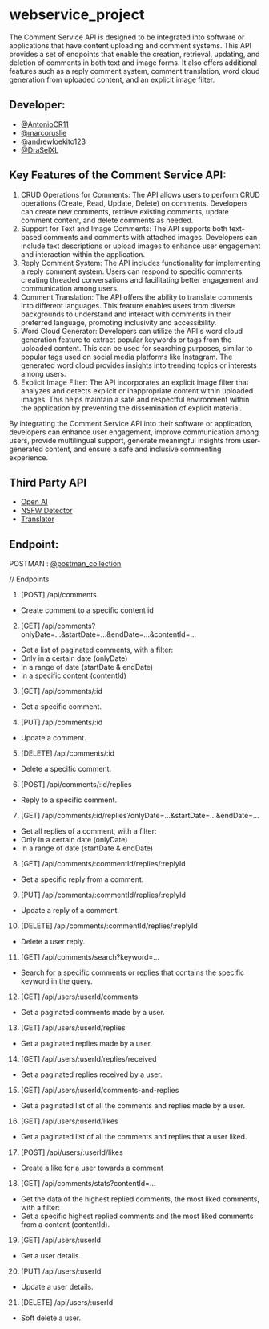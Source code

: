 # webservice_project

The Comment Service API is designed to be integrated into software or applications that have content uploading and comment systems. This API provides a set of endpoints that enable the creation, retrieval, updating, and deletion of comments in both text and image forms. It also offers additional features such as a reply comment system, comment translation, word cloud generation from uploaded content, and an explicit image filter.

## Developer:

- [@AntonioCR11](https://www.github.com/AntonioCR11)
- [@marcoruslie](https://www.github.com/marcoruslie)
- [@andrewloekito123](https://www.github.com/andrewloekito123)
- [@DraSelXL ](https://www.github.com/DraSelXL )


## Key Features of the Comment Service API:

1. CRUD Operations for Comments: The API allows users to perform CRUD operations (Create, Read, Update, Delete) on comments. Developers can create new comments, retrieve existing comments, update comment content, and delete comments as needed.
2. Support for Text and Image Comments: The API supports both text-based comments and comments with attached images. Developers can include text descriptions or upload images to enhance user engagement and interaction within the application.
3. Reply Comment System: The API includes functionality for implementing a reply comment system. Users can respond to specific comments, creating threaded conversations and facilitating better engagement and communication among users.
4. Comment Translation: The API offers the ability to translate comments into different languages. This feature enables users from diverse backgrounds to understand and interact with comments in their preferred language, promoting inclusivity and accessibility.
5. Word Cloud Generator: Developers can utilize the API's word cloud generation feature to extract popular keywords or tags from the uploaded content. This can be used for searching purposes, similar to popular tags used on social media platforms like Instagram. The generated word cloud provides insights into trending topics or interests among users.
6. Explicit Image Filter: The API incorporates an explicit image filter that analyzes and detects explicit or inappropriate content within uploaded images. This helps maintain a safe and respectful environment within the application by preventing the dissemination of explicit material.

By integrating the Comment Service API into their software or application, developers can enhance user engagement, improve communication among users, provide multilingual support, generate meaningful insights from user-generated content, and ensure a safe and inclusive commenting experience.

## Third Party API

- [Open AI](https://rapidapi.com/openai-api-openai-api-default/api/openai80/)
- [NSFW Detector](https://rapidapi.com/smartclick-smartclick-default/api/nsfw-images-detection-and-classification/)
- [Translator](https://rapidapi.com/ayfie-ayfie-default/api/translator82/)

## Endpoint:

POSTMAN : [@postman_collection](https://documenter.getpostman.com/view/11549557/2s93z58Q7a)

// Endpoints
1. [POST]  /api/comments
 - Create comment to a specific content id

2. [GET]  /api/comments?onlyDate=...&startDate=...&endDate=...&contentId=...
 - Get a list of paginated comments, with a filter:
  - Only in a certain date (onlyDate)
  - In a range of date  (startDate & endDate)
  - In a specific content  (contentId)
  
3. [GET]  /api/comments/:id
 - Get a specific comment.
  
4. [PUT]  /api/comments/:id
 - Update a comment.

5. [DELETE] /api/comments/:id
 - Delete a specific comment.
 
6. [POST]  /api/comments/:id/replies
 - Reply to a specific comment.

7. [GET]  /api/comments/:id/replies?onlyDate=...&startDate=...&endDate=...
 - Get all replies of a comment, with a filter:
  - Only in a certain date (onlyDate)
  - In a range of date  (startDate & endDate)

8. [GET]  /api/comments/:commentId/replies/:replyId
 - Get a specific reply from a comment.

9. [PUT]  /api/comments/:commentId/replies/:replyId
 - Update a reply of a comment.
 
10. [DELETE] /api/comments/:commentId/replies/:replyId
 - Delete a user reply.
 
11. [GET]  /api/comments/search?keyword=...
 - Search for a specific comments or replies that contains the specific keyword in the query.
 
12. [GET]  /api/users/:userId/comments
 - Get a paginated comments made by a user.
 
13. [GET]  /api/users/:userId/replies
 - Get a paginated replies made by a user.
 
14. [GET]  /api/users/:userId/replies/received
 - Get a paginated replies received by a user.

15. [GET]  /api/users/:userId/comments-and-replies
 - Get a paginated list of all the comments and replies made by a user.
 
16. [GET]  /api/users/:userId/likes
 - Get a paginated list of all the comments and replies that a user liked.
 
17. [POST]  /api/users/:userId/likes
 - Create a like for a user towards a comment
 
18. [GET]  /api/comments/stats?contentId=...
 - Get the data of the highest replied comments, the most liked comments, with a filter:
  - Get a specific highest replied comments and the most liked comments from a content (contentId).

19. [GET]  /api/users/:userId
 - Get a user details.
 
20. [PUT]  /api/users/:userId
 - Update a user details.
 
21. [DELETE] /api/users/:userId
 - Soft delete a user.
